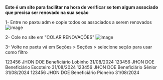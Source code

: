 **Este é um site para facilitar na hora de verificar se tem algum associado que precisa ser renovado na sua seção**

1- Entre no paxtu adm e copie todos os associados a serem renovados
![image](https://github.com/user-attachments/assets/438ecfb7-5901-4727-9517-14b74a1b5d95)

2- Cole no site em "COLAR RENOVAÇÔES"
![image](https://github.com/user-attachments/assets/1216839a-73e5-4656-aa32-f041938fab85)

3- Volte no paxtu vá em Seções > Seções > selecione seção para usar como filtro

123456	JHON DOE   Beneficiário   	Lobinho     	31/08/2024
123456	JHON DOE    Beneficiário	   Escoteiro	   31/08/2024
123456	JHON DOE    Beneficiário   	Sênior	  	31/08/2024
123456	JHON DOE    Beneficiário	   Pioneiro	   31/08/2024
